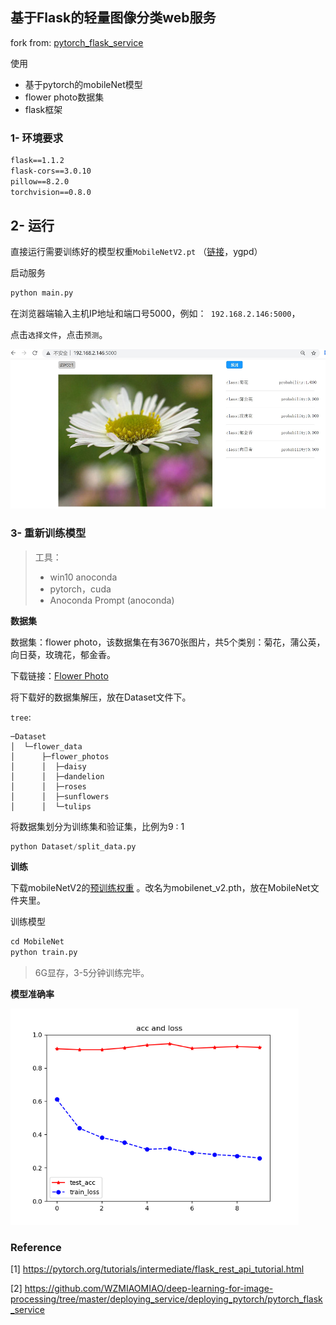 ##  基于Flask的轻量图像分类web服务

fork from: [pytorch_flask_service](https://github.com/WZMIAOMIAO/deep-learning-for-image-processing/tree/master/deploying_service/deploying_pytorch/pytorch_flask_service) 

使用

+ 基于pytorch的mobileNet模型
+ flower photo数据集 
+ flask框架

### 1- 环境要求

```txt
flask==1.1.2
flask-cors==3.0.10
pillow==8.2.0
torchvision==0.8.0
```

## 2- 运行

直接运行需要训练好的模型权重`MobileNetV2.pt`  （[链接](https://pan.baidu.com/s/1sRfRO6dcfACWkmOj41b7JA )，ygpd）

启动服务

```python
python main.py
```

在浏览器端输入主机IP地址和端口号5000，例如：` 192.168.2.146:5000`，

点击`选择文件`，点击`预测`。

![img](./__md__/image-20210705001.png)

### 3- 重新训练模型

> 工具：
>
> + win10 anoconda
> + pytorch，cuda
> + Anoconda Prompt (anoconda)

**数据集** 

数据集：flower photo，该数据集在有3670张图片，共5个类别：菊花，蒲公英，向日葵，玫瑰花，郁金香。

下载链接：[Flower Photo](https://storage.googleapis.com/download.tensorflow.org/example_images/flower_photos.tgz)

将下载好的数据集解压，放在Dataset文件下。

`tree`: 

```
─Dataset
│  └─flower_data
│      ├─flower_photos
│      │  ├─daisy
│      │  ├─dandelion
│      │  ├─roses
│      │  ├─sunflowers
│      │  └─tulips
```

将数据集划分为训练集和验证集，比例为9 : 1

```python
python Dataset/split_data.py
```

**训练**

下载mobileNetV2的[预训练权重](https://download.pytorch.org/models/mobilenet_v2-b0353104.pth) 。改名为mobilenet_v2.pth，放在MobileNet文件夹里。

训练模型

```python
cd MobileNet
python train.py
```

> 6G显存，3-5分钟训练完毕。

**模型准确率**

<img src="./MobileNet/curve.png" alt="img2" style="zoom:72%;" />

### Reference

[1]	https://pytorch.org/tutorials/intermediate/flask_rest_api_tutorial.html

[2]	https://github.com/WZMIAOMIAO/deep-learning-for-image-processing/tree/master/deploying_service/deploying_pytorch/pytorch_flask_service







